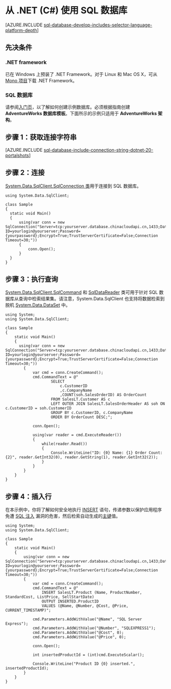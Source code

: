 <properties
	pageTitle="使用 .NET (C#) 连接到 SQL 数据库"
	description="使用本快速入门教程中的示例代码可以生成一个包含 C# 代码并由云中强大的 Azure SQL 数据库关系数据库支持的现代应用程序。"
	services="sql-database"
	documentationCenter=""
	authors="tobbox"
	manager="jeffreyg"
	editor=""/>


<tags
	ms.service="sql-database"
	ms.date="03/16/2016"
    wacn.date="03/24/2016"/>


# 从 .NET (C#) 使用 SQL 数据库


[AZURE.INCLUDE [sql-database-develop-includes-selector-language-platform-depth](../includes/sql-database-develop-includes-selector-language-platform-depth.md)] 



## 先决条件

### .NET framework

已在 Windows 上预装了 .NET Framework。对于 Linux 和 Mac OS X，可从 [Mono 项目](http://www.mono-project.com)下载 .NET Framework。

### SQL 数据库

请参阅[入门页](/documentation/articles/sql-database-get-started)，以了解如何创建示例数据库。必须根据指南创建 **AdventureWorks 数据库模板**。下面所示的示例只适用于 **AdventureWorks 架构**。

## 步骤 1：获取连接字符串

[AZURE.INCLUDE [sql-database-include-connection-string-dotnet-20-portalshots](../includes/sql-database-include-connection-string-dotnet-20-portalshots.md)]

## 步骤 2：连接

[System.Data.SqlClient.SqlConnection 类](https://msdn.microsoft.com/zh-cn/library/system.data.sqlclient.sqlconnection.aspx)用于连接到 SQL 数据库。


	using System.Data.SqlClient;
	
	class Sample
	{
	  static void Main()
	  {
		  using(var conn = new SqlConnection("Server=tcp:yourserver.database.chinacloudapi.cn,1433;Database=yourdatabase;User ID=yourlogin@yourserver;Password={yourpassword};Encrypt=True;TrustServerCertificate=False;Connection Timeout=30;"))
		  {
			  conn.Open();
		  }
	  }
	}


## 步骤 3：执行查询

[System.Data.SqlClient.SqlCommand](https://msdn.microsoft.com/zh-cn/library/system.data.sqlclient.sqlcommand.aspx) 和 [SqlDataReader](https://msdn.microsoft.com/zh-cn/library/system.data.sqlclient.sqldatareader.aspx) 类可用于针对 SQL 数据库从查询中检索结果集。请注意，System.Data.SqlClient 也支持将数据检索到脱机 [System.Data.DataSet](https://msdn.microsoft.com/zh-cn/library/system.data.dataset.aspx) 中。

	
	using System;
	using System.Data.SqlClient;
	
	class Sample
	{
		static void Main()
		{
		  using(var conn = new SqlConnection("Server=tcp:yourserver.database.chinacloudapi.cn,1433;Database=yourdatabase;User ID=yourlogin@yourserver;Password={yourpassword};Encrypt=True;TrustServerCertificate=False;Connection Timeout=30;"))
			{
				var cmd = conn.CreateCommand();
				cmd.CommandText = @"
						SELECT
							c.CustomerID
							,c.CompanyName
							,COUNT(soh.SalesOrderID) AS OrderCount
						FROM SalesLT.Customer AS c
						LEFT OUTER JOIN SalesLT.SalesOrderHeader AS soh ON c.CustomerID = soh.CustomerID
						GROUP BY c.CustomerID, c.CompanyName
						ORDER BY OrderCount DESC;";
	
				conn.Open();
	
				using(var reader = cmd.ExecuteReader())
				{
					while(reader.Read())
					{
						Console.WriteLine("ID: {0} Name: {1} Order Count: {2}", reader.GetInt32(0), reader.GetString(1), reader.GetInt32(2));
					}
				}					
			}
		}
	}


## 步骤 4：插入行

在本示例中，你将了解如何安全地执行 [INSERT](https://msdn.microsoft.com/zh-cn/library/ms174335.aspx) 语句，传递参数以保护应用程序免遭 [SQL 注入](https://technet.microsoft.com/zh-cn/library/ms161953(v=sql.105).aspx) 漏洞的危害，然后检索自动生成的[主键](https://msdn.microsoft.com/zh-cn/library/ms179610.aspx)值。

	
	using System;
	using System.Data.SqlClient;
	
	class Sample
	{
	    static void Main()
	    {
			using(var conn = new SqlConnection("Server=tcp:yourserver.database.chinacloudapi.cn,1433;Database=yourdatabase;User ID=yourlogin@yourserver;Password={yourpassword};Encrypt=True;TrustServerCertificate=False;Connection Timeout=30;"))
	        {
	            var cmd = conn.CreateCommand();
	            cmd.CommandText = @"
	                INSERT SalesLT.Product (Name, ProductNumber, StandardCost, ListPrice, SellStartDate)
	                OUTPUT INSERTED.ProductID
	                VALUES (@Name, @Number, @Cost, @Price, CURRENT_TIMESTAMP)";
	
	            cmd.Parameters.AddWithValue("@Name", "SQL Server Express");
	            cmd.Parameters.AddWithValue("@Number", "SQLEXPRESS1");
	            cmd.Parameters.AddWithValue("@Cost", 0);
	            cmd.Parameters.AddWithValue("@Price", 0);
	
	            conn.Open();
	
	            int insertedProductId = (int)cmd.ExecuteScalar();
	
	            Console.WriteLine("Product ID {0} inserted.", insertedProductId);
	        }
	    }
	}


<!---HONumber=Mooncake_0104_2016-->
